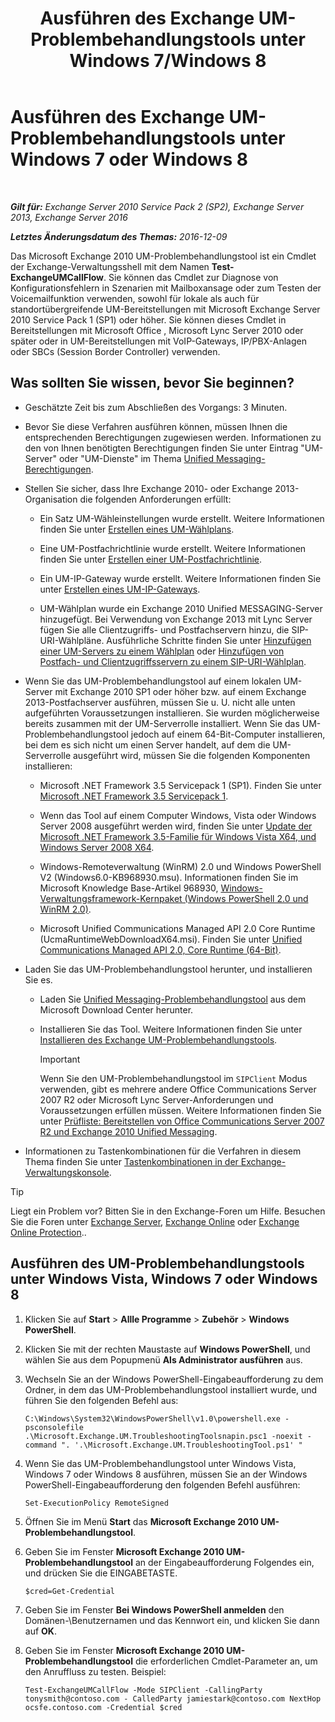 ﻿---
title: 'Ausführen des Exchange UM-Problembehandlungstools unter Windows 7/Windows 8'
TOCTitle: Ausführen des Exchange UM-Problembehandlungstools unter Windows 7 oder Windows 8
ms:assetid: 98d6869d-ee4a-4088-849d-ef75b0f5d932
ms:mtpsurl: https://technet.microsoft.com/de-de/library/Ff851872(v=EXCHG.150)
ms:contentKeyID: 56271572
ms.date: 05/22/2018
mtps_version: v=EXCHG.150
ms.translationtype: MT
---

# Ausführen des Exchange UM-Problembehandlungstools unter Windows 7 oder Windows 8

 

_**Gilt für:** Exchange Server 2010 Service Pack 2 (SP2), Exchange Server 2013, Exchange Server 2016_

_**Letztes Änderungsdatum des Themas:** 2016-12-09_

Das Microsoft Exchange 2010 UM-Problembehandlungstool ist ein Cmdlet der Exchange-Verwaltungsshell mit dem Namen **Test-ExchangeUMCallFlow**. Sie können das Cmdlet zur Diagnose von Konfigurationsfehlern in Szenarien mit Mailboxansage oder zum Testen der Voicemailfunktion verwenden, sowohl für lokale als auch für standortübergreifende UM-Bereitstellungen mit Microsoft Exchange Server 2010 Service Pack 1 (SP1) oder höher. Sie können dieses Cmdlet in Bereitstellungen mit Microsoft Office , Microsoft Lync Server 2010 oder später oder in UM-Bereitstellungen mit VoIP-Gateways, IP/PBX-Anlagen oder SBCs (Session Border Controller) verwenden.

## Was sollten Sie wissen, bevor Sie beginnen?

  - Geschätzte Zeit bis zum Abschließen des Vorgangs: 3 Minuten.

  - Bevor Sie diese Verfahren ausführen können, müssen Ihnen die entsprechenden Berechtigungen zugewiesen werden. Informationen zu den von Ihnen benötigten Berechtigungen finden Sie unter Eintrag "UM-Server" oder "UM-Dienste" im Thema [Unified Messaging-Berechtigungen](unified-messaging-permissions-exchange-2013-help.md).

  - Stellen Sie sicher, dass Ihre Exchange 2010- oder Exchange 2013-Organisation die folgenden Anforderungen erfüllt:
    
      - Ein Satz UM-Wähleinstellungen wurde erstellt. Weitere Informationen finden Sie unter [Erstellen eines UM-Wählplans](https://review.docs.microsoft.com/de-de/exchange/voice-mail-unified-messaging/connect-voice-mail-system/create-um-dial-plan).
    
      - Eine UM-Postfachrichtlinie wurde erstellt. Weitere Informationen finden Sie unter [Erstellen einer UM-Postfachrichtlinie](https://review.docs.microsoft.com/de-de/exchange/voice-mail-unified-messaging/set-up-voice-mail/create-um-mailbox-policy).
    
      - Ein UM-IP-Gateway wurde erstellt. Weitere Informationen finden Sie unter [Erstellen eines UM-IP-Gateways](https://review.docs.microsoft.com/de-de/exchange/voice-mail-unified-messaging/connect-voice-mail-system/create-um-ip-gateway).
    
      - UM-Wählplan wurde ein Exchange 2010 Unified MESSAGING-Server hinzugefügt. Bei Verwendung von Exchange 2013 mit Lync Server fügen Sie alle Clientzugriffs- und Postfachservern hinzu, die SIP-URI-Wählpläne. Ausführliche Schritte finden Sie unter [Hinzufügen einer UM-Servers zu einem Wählplan](https://go.microsoft.com/fwlink/p/?linkid=313051) oder [Hinzufügen von Postfach- und Clientzugriffsservern zu einem SIP-URI-Wählplan](add-mailbox-and-client-access-servers-to-a-sip-uri-dial-plan-exchange-2013-help.md).

  - Wenn Sie das UM-Problembehandlungstool auf einem lokalen UM-Server mit Exchange 2010 SP1 oder höher bzw. auf einem Exchange 2013-Postfachserver ausführen, müssen Sie u. U. nicht alle unten aufgeführten Voraussetzungen installieren. Sie wurden möglicherweise bereits zusammen mit der UM-Serverrolle installiert. Wenn Sie das UM-Problembehandlungstool jedoch auf einem 64-Bit-Computer installieren, bei dem es sich nicht um einen Server handelt, auf dem die UM-Serverrolle ausgeführt wird, müssen Sie die folgenden Komponenten installieren:
    
      - Microsoft .NET Framework 3.5 Servicepack 1 (SP1). Finden Sie unter [Microsoft .NET Framework 3.5 Servicepack 1](https://go.microsoft.com/fwlink/p/?linkid=152380).
    
      - Wenn das Tool auf einem Computer Windows, Vista oder Windows Server 2008 ausgeführt werden wird, finden Sie unter [Update der Microsoft .NET Framework 3.5-Familie für Windows Vista X64, und Windows Server 2008 X64](https://go.microsoft.com/fwlink/p/?linkid=178998).
    
      - Windows-Remoteverwaltung (WinRM) 2.0 und Windows PowerShell V2 (Windows6.0-KB968930.msu). Informationen finden Sie im Microsoft Knowledge Base-Artikel 968930, [Windows-Verwaltungsframework-Kernpaket (Windows PowerShell 2.0 und WinRM 2.0)](http://go.microsoft.com/fwlink/p/?linkid=3052&kbid=968930).
    
      - Microsoft Unified Communications Managed API 2.0 Core Runtime (UcmaRuntimeWebDownloadX64.msi). Finden Sie unter [Unified Communications Managed API 2.0, Core Runtime (64-Bit)](https://go.microsoft.com/fwlink/p/?linkid=198175).

  - Laden Sie das UM-Problembehandlungstool herunter, und installieren Sie es.
    
      - Laden Sie [Unified Messaging-Problembehandlungstool](https://go.microsoft.com/fwlink/p/?linkid=182625) aus dem Microsoft Download Center herunter.
    
      - Installieren Sie das Tool. Weitere Informationen finden Sie unter [Installieren des Exchange UM-Problembehandlungstools](install-the-exchange-um-troubleshooting-tool-exchange-2013-help.md).
        

        > [!IMPORTANT]
        > Wenn Sie den UM-Problembehandlungstool im <CODE>SIPClient</CODE> Modus verwenden, gibt es mehrere andere Office Communications Server 2007 R2 oder Microsoft Lync Server-Anforderungen und Voraussetzungen erfüllen müssen. Weitere Informationen finden Sie unter <A href="https://go.microsoft.com/fwlink/p/?linkid=311961">Prüfliste: Bereitstellen von Office Communications Server 2007 R2 und Exchange 2010 Unified Messaging</A>.



  - Informationen zu Tastenkombinationen für die Verfahren in diesem Thema finden Sie unter [Tastenkombinationen in der Exchange-Verwaltungskonsole](keyboard-shortcuts-in-the-exchange-admin-center-exchange-online-protection-help.md).


> [!TIP]
> Liegt ein Problem vor? Bitten Sie in den Exchange-Foren um Hilfe. Besuchen Sie die Foren unter <A href="https://go.microsoft.com/fwlink/p/?linkid=60612">Exchange Server</A>, <A href="https://go.microsoft.com/fwlink/p/?linkid=267542">Exchange Online</A> oder <A href="https://go.microsoft.com/fwlink/p/?linkid=285351">Exchange Online Protection</A>..



## Ausführen des UM-Problembehandlungstools unter Windows Vista, Windows 7 oder Windows 8

1.  Klicken Sie auf **Start** \> **Allle Programme** \> **Zubehör** \> **Windows PowerShell**.

2.  Klicken Sie mit der rechten Maustaste auf **Windows PowerShell**, und wählen Sie aus dem Popupmenü **Als Administrator ausführen** aus.

3.  Wechseln Sie an der Windows PowerShell-Eingabeaufforderung zu dem Ordner, in dem das UM-Problembehandlungstool installiert wurde, und führen Sie den folgenden Befehl aus:
    
        C:\Windows\System32\WindowsPowerShell\v1.0\powershell.exe -psconsolefile .\Microsoft.Exchange.UM.TroubleshootingToolsnapin.psc1 -noexit -command ". '.\Microsoft.Exchange.UM.TroubleshootingTool.ps1' "

4.  Wenn Sie das UM-Problembehandlungstool unter Windows Vista, Windows 7 oder Windows 8 ausführen, müssen Sie an der Windows PowerShell-Eingabeaufforderung den folgenden Befehl ausführen:
    
        Set-ExecutionPolicy RemoteSigned

5.  Öffnen Sie im Menü **Start** das **Microsoft Exchange 2010 UM-Problembehandlungstool**.

6.  Geben Sie im Fenster **Microsoft Exchange 2010 UM-Problembehandlungstool** an der Eingabeaufforderung Folgendes ein, und drücken Sie die EINGABETASTE.
    
        $cred=Get-Credential

7.  Geben Sie im Fenster **Bei Windows PowerShell anmelden** den Domänen-\\Benutzernamen und das Kennwort ein, und klicken Sie dann auf **OK**.

8.  Geben Sie im Fenster **Microsoft Exchange 2010 UM-Problembehandlungstool** die erforderlichen Cmdlet-Parameter an, um den Anruffluss zu testen. Beispiel:
    
        Test-ExchangeUMCallFlow -Mode SIPClient -CallingParty tonysmith@contoso.com - CalledParty jamiestark@contoso.com NextHop ocsfe.contoso.com -Credential $cred

